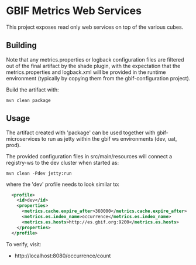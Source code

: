 # GBIF Metrics Web Services

This project exposes read only web services on top of the various cubes.

## Building

Note that any metrics.properties or logback configuration files  are filtered out of the
final artifact by the shade plugin, with the expectation that the metrics.properties and logback.xml will be provided
in the runtime environment (typically by copying them from the gbif-configuration project).

Build the artifact with:

````shell
mvn clean package
````

## Usage
The artifact created with 'package' can be used together with gbif-microservices to run as jetty within the gbif ws environments (dev, uat, prod).

The provided configuration files in src/main/resources will connect a registry-ws to the dev cluster when started as:

````shell
mvn clean -Pdev jetty:run
````
where the 'dev' profile needs to look similar to:

````xml
  <profile>
    <id>dev</id>
    <properties>
      <metrics.cache.expire_after>360000</metrics.cache.expire_after>
      <metrics.es.index_name>occurrence</metrics.es.index_name>
      <metrics.es.hosts>http://es.gbif.org:9200</metrics.es.hosts>
    </properties>
  </profile>
````

To verify, visit:
  - http://localhost:8080/occurrence/count

